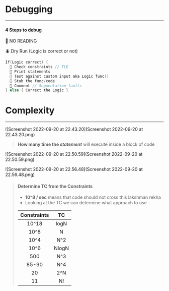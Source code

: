 # **Debugging**

---

#### 4 Steps to debug 

🛑 NO READING

🪲 Dry Run (Logic is correct or not)

```kotlin
If(Logic correct) {
  🐛 Check constraints // TLE
  🐛 Print statements
  🐛 Test against custom input aka Logic func()
  🐛 Stub the func/code
  🐛 Comment // Segmentation faults
} else { Correct the Logic }
```

# **Complexity**

---

![Screenshot 2022-09-20 at 22.43.20](Screenshot 2022-09-20 at 22.43.20.png)

> **How many time the *statement*** will execute inside a block of code

![Screenshot 2022-09-20 at 22.50.59](Screenshot 2022-09-20 at 22.50.59.png)

![Screenshot 2022-09-20 at 22.56.48](Screenshot 2022-09-20 at 22.56.48.png)

> #### Determine TC from the Constraints
>
> - **10^8 / sec** means that code should not cross this lakshman rekha
> - Looking at the TC we can determine what approach to use
>
> | Constraints |  TC   |
> | :---------: | :---: |
> |    10^18    | logN  |
> |    10^8     |   N   |
> |    10^4     |  N^2  |
> |    10^6     | NlogN |
> |     500     |  N^3  |
> |    85-90    |  N^4  |
> |     20      |  2^N  |
> |     11      |  N!   |
